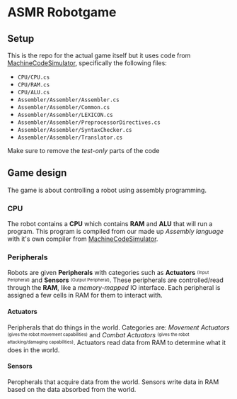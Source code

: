 # ASMR Robotgame

## Setup

This is the repo for the actual game itself but it uses code from [MachineCodeSimulator](https://github.com/DanesZalor/MachineCodeSimulator "Repository for the MachineCodeSimulator"), specifically the following files:
- `CPU/CPU.cs`
- `CPU/RAM.cs`
- `CPU/ALU.cs`
- `Assembler/Assembler/Assembler.cs`
- `Assembler/Assembler/Common.cs`
- `Assembler/Assembler/LEXICON.cs`
- `Assembler/Assembler/PreprocessorDirectives.cs`
- `Assembler/Assembler/SyntaxChecker.cs`
- `Assembler/Assembler/Translator.cs`

Make sure to remove the *test-only* parts of the code

## Game design
The game is about controlling a robot using assembly programming. 

### CPU
The robot contains a **CPU** which contains **RAM** and **ALU** that will run a program. This  program is compiled from our made up *Assembly language* with it's own compiler from [MachineCodeSimulator](https://github.com/DanesZalor/MachineCodeSimulator "Repository for the MachineCodeSimulator").

### Peripherals

Robots are given **Peripherals** with categories such as **Actuators** <sup><sub>(Input Peripheral)</sub></sup> and **Sensors** <sup><sub>(Output Peripheral)</sub></sup>. These peripherals are controlled/read through the **RAM**, like a *memory-mapped* IO interface. Each peripheral is assigned a few cells in RAM for them to interact with.

#### Actuators

Peripherals that do things in the world. Categories are: *Movement Actuators* <sup><sub>(gives the robot movement capabilities)</sub></sup> and *Combat Actuators* <sup><sub>(gives the robot attacking/damaging capabilities)</sub></sup>. Actuators read data from RAM to determine what it does in the world.

#### Sensors

Peropherals that acquire data from the world. Sensors write data in RAM based on the data absorbed from the world.